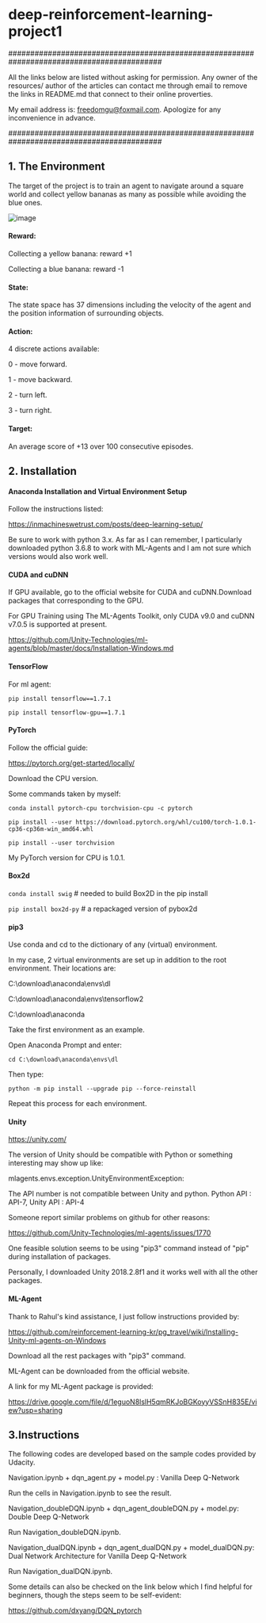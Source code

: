 # deep-reinforcement-learning-project1
###########################################################################################

All the links below are listed without asking for permission. Any owner of the resources/ author of the articles
can contact me through email to remove the links in README.md that connect to their online proverties. 

My email address is: freedomgu@foxmail.com. Apologize for any inconvenience in advance. 

###########################################################################################
## 1. The Environment
The target of the project is to train an agent to navigate around a square world and collect yellow bananas as many as possible while avoiding the blue ones.

![image](https://github.com/gcbbobo/deep-reinforcement-learning-project1/blob/master/banana.gif)

#### Reward:
Collecting a yellow banana: reward +1

Collecting a blue banana:   reward -1

#### State:
The state space has 37 dimensions including the velocity of the agent and the position information of surrounding objects.

#### Action:
4 discrete actions available:

0 - move forward.

1 - move backward.

2 - turn left.

3 - turn right.

#### Target:
An average score of +13 over 100 consecutive episodes.

## 2. Installation
#### Anaconda Installation and Virtual Environment Setup
Follow the instructions listed: 

https://inmachineswetrust.com/posts/deep-learning-setup/

Be sure to work with python 3.x. As far as I can remember, I particularly downloaded python 3.6.8 to work with ML-Agents and I am not sure which versions would also work well.

#### CUDA and cuDNN
If GPU available, go to the official website for CUDA and cuDNN.Download packages that corresponding to the GPU. 

For GPU Training using The ML-Agents Toolkit, only CUDA v9.0 and cuDNN v7.0.5 is supported at present.

https://github.com/Unity-Technologies/ml-agents/blob/master/docs/Installation-Windows.md

#### TensorFlow
For ml agent:

`pip install tensorflow==1.7.1`

`pip install tensorflow-gpu==1.7.1`

#### PyTorch
Follow the official guide:

https://pytorch.org/get-started/locally/

Download the CPU version.

Some commands taken by myself:

`conda install pytorch-cpu torchvision-cpu -c pytorch`

`pip install --user https://download.pytorch.org/whl/cu100/torch-1.0.1-cp36-cp36m-win_amd64.whl`

`pip install --user torchvision`

My PyTorch version for CPU is 1.0.1.

#### Box2d
`conda install swig` # needed to build Box2D in the pip install

`pip install box2d-py` # a repackaged version of pybox2d

#### pip3
Use conda and cd to the dictionary of any (virtual) environment.

In my case, 2 virtual environments are set up in addition to the root environment. Their locations are:

C:\download\anaconda\envs\dl

C:\download\anaconda\envs\tensorflow2

C:\download\anaconda

Take the first environment as an example.

Open Anaconda Prompt and enter:

`cd C:\download\anaconda\envs\dl`

Then type:

`python -m pip install --upgrade pip --force-reinstall`

Repeat this process for each environment.

#### Unity
https://unity.com/

The version of Unity should be compatible with Python or something interesting may show up like:

mlagents.envs.exception.UnityEnvironmentException: 

The API number is not compatible between Unity and python. Python API : API-7, Unity API : API-4

Someone report similar problems on github for other reasons:

https://github.com/Unity-Technologies/ml-agents/issues/1770

One feasible solution seems to be using "pip3" command instead of "pip" during installation of packages.

Personally, I downloaded Unity 2018.2.8f1 and it works well with all the other packages. 

#### ML-Agent
Thank to Rahul's kind assistance, I just follow instructions provided by:

https://github.com/reinforcement-learning-kr/pg_travel/wiki/Installing-Unity-ml-agents-on-Windows

Download all the rest packages with "pip3" command.

ML-Agent can be downloaded from the official website.

A link for my ML-Agent package is provided:

https://drive.google.com/file/d/1eguoN8lslH5qmRKJoBGKoyyVSSnH835E/view?usp=sharing

## 3.Instructions
The following codes are developed based on the sample codes provided by Udacity.

Navigation.ipynb + dqn_agent.py + model.py : Vanilla Deep Q-Network

Run the cells in Navigation.ipynb to see the result.

Navigation_doubleDQN.ipynb + dqn_agent_doubleDQN.py + model.py: Double Deep Q-Network

Run Navigation_doubleDQN.ipynb.

Navigation_dualDQN.ipynb + dqn_agent_dualDQN.py + model_dualDQN.py: Dual Network Architecture for Vanilla Deep Q-Network

Run Navigation_dualDQN.ipynb.

Some details can also be checked on the link below which I find helpful for beginners, though the steps seem to be self-evident:

https://github.com/dxyang/DQN_pytorch

